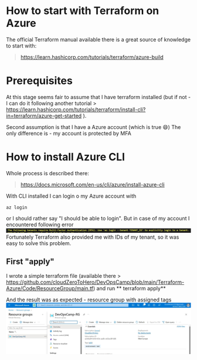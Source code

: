 # How to start with Terraform on Azure 

The official Terraform manual available there is a great source of knowledge to start with:
> https://learn.hashicorp.com/tutorials/terraform/azure-build


# Prerequisites 

At this stage seems fair to assume that I have terraform installed (but if not - I can do it following another tutorial > https://learn.hashicorp.com/tutorials/terraform/install-cli?in=terraform/azure-get-started ).

Second assumption is that I have a Azure account (which is true :smile:)
The only difference is - my account is protected by MFA 


# How to install Azure CLI

Whole process is described there:
> https://docs.microsoft.com/en-us/cli/azure/install-azure-cli

With CLI installed I can login o my Azure account with 
```
az login
```
or I should rather say "I should be able to login". But in case of my account I encountered following error
![mfa requires specific login](./images/01-mfa-problem.jpg)
Fortunately Terraform also provided me with IDs of my tenant, so it was easy to solve this problem.


## First "apply"

I wrote a simple terraform file (available there > https://github.com/cloudZeroToHero/DevOpsCamp/blob/main/Terraform-Azure/Code/ResourceGroup/main.tf) and run ** terraform apply**

And the result was as expected - resource group with assigned tags 
![azure view - resource group](./images/01-rg-created.jpg)


